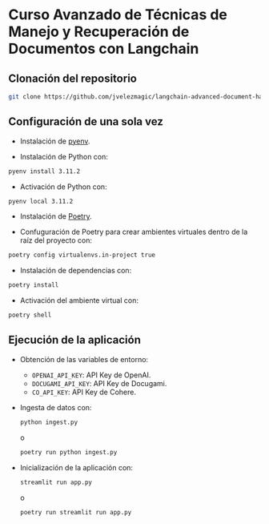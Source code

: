 # Curso Avanzado de Técnicas de Manejo y Recuperación de Documentos con Langchain

## Clonación del repositorio

```bash
git clone https://github.com/jvelezmagic/langchain-advanced-document-handling-retrieval-techniques-course.git
```

## Configuración de una sola vez

- Instalación de [pyenv](https://github.com/pyenv/pyenv).

- Instalación de Python con:

```bash
pyenv install 3.11.2
```

- Activación de Python con:

```bash
pyenv local 3.11.2
```

- Instalación de [Poetry](https://python-poetry.org/docs/#installation).

- Confuguración de Poetry para crear ambientes virtuales dentro de la raíz del proyecto con:

```bash
poetry config virtualenvs.in-project true
```

- Instalación de dependencias con:

```bash
poetry install
```

- Activación del ambiente virtual con:

```bash
poetry shell
```

## Ejecución de la aplicación

- Obtención de las variables de entorno:

    - `OPENAI_API_KEY`: API Key de OpenAI.
    - `DOCUGAMI_API_KEY`: API Key de Docugami.
    - `CO_API_KEY`: API Key de Cohere.

- Ingesta de datos con:

    ```bash
    python ingest.py
    ```

    o
    
    ```bash
    poetry run python ingest.py
    ```

- Inicialización de la aplicación con:

    ```bash
    streamlit run app.py
    ```

    o
        
    ```bash
    poetry run streamlit run app.py
    ```